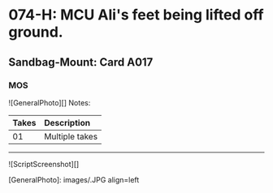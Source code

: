 # 074-H: MCU Ali's feet being lifted off ground.

## Sandbag-Mount: Card A017

### MOS

![GeneralPhoto][]
Notes: 

| Takes | Description |
|:---|:----|
| 01 | Multiple takes |

----

![ScriptScreenshot][]


[GeneralPhoto]:  images/.JPG align=left
